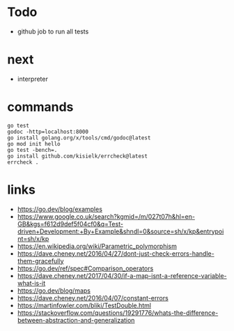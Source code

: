 # Todo
- github job to run all tests

# next
- interpreter

# commands
```shell
go test
godoc -http=localhost:8000
go install golang.org/x/tools/cmd/godoc@latest
go mod init hello
go test -bench=.
go install github.com/kisielk/errcheck@latest
errcheck .
```

# links

- https://go.dev/blog/examples
-  https://www.google.co.uk/search?kgmid=/m/027t07h&hl=en-GB&kgs=f612d9def5f04cf0&q=Test-driven+Development:+By+Example&shndl=0&source=sh/x/kp&entrypoint=sh/x/kp
- https://en.wikipedia.org/wiki/Parametric_polymorphism
- https://dave.cheney.net/2016/04/27/dont-just-check-errors-handle-them-gracefully
- https://go.dev/ref/spec#Comparison_operators
- https://dave.cheney.net/2017/04/30/if-a-map-isnt-a-reference-variable-what-is-it
- https://go.dev/blog/maps
- https://dave.cheney.net/2016/04/07/constant-errors
- https://martinfowler.com/bliki/TestDouble.html
- https://stackoverflow.com/questions/19291776/whats-the-difference-between-abstraction-and-generalization

